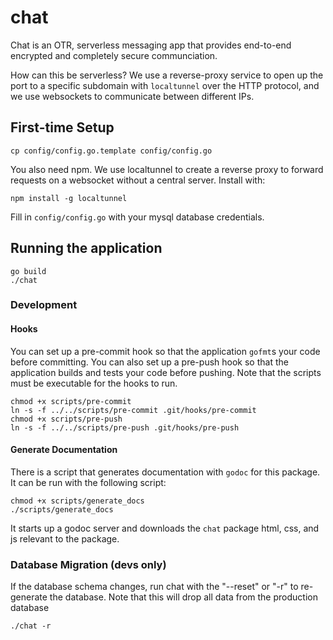 # chat

Chat is an OTR, serverless messaging app that provides end-to-end encrypted and completely secure communciation.

How can this be serverless? We use a reverse-proxy service to open up the port to a specific subdomain with `localtunnel` over the HTTP protocol, and we use websockets to communicate between different IPs.

## First-time Setup

```
cp config/config.go.template config/config.go
```

You also need npm. We use localtunnel to create a reverse proxy to forward requests on a websocket without a central server. Install with:

```
npm install -g localtunnel
```

Fill in `config/config.go` with your mysql database credentials.

## Running the application

```
go build
./chat
```

###  Development

#### Hooks

You can set up a pre-commit hook so that the application `gofmt`s your code before committing.
You can also set up a pre-push hook so that the application builds and tests your code before pushing.
Note that the scripts must be executable for the hooks to run.

```
chmod +x scripts/pre-commit
ln -s -f ../../scripts/pre-commit .git/hooks/pre-commit
chmod +x scripts/pre-push
ln -s -f ../../scripts/pre-push .git/hooks/pre-push
```

#### Generate Documentation

There is a script that generates documentation with `godoc` for this package.
It can be run with the following script:

```
chmod +x scripts/generate_docs
./scripts/generate_docs
```

It starts up a godoc server and downloads the `chat` package html, css, and js relevant to the package.

### Database Migration (devs only)

If the database schema changes, run chat with the "--reset" or "-r" to re-generate the database. Note that
this will drop all data from the production database

```
./chat -r
```
